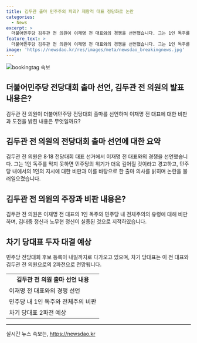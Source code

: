 ```yaml
---
title: 김두관 출마 민주주의 파괴? 제왕적 대표 정당화로 논란
categories:
  - News
excerpt: >
  더불어민주당 김두관 전 의원이 이재명 전 대표와의 경쟁을 선언했습니다. 그는 1인 독주를 막지 못하면 민주당의 위기가 더욱 깊어질 것이라며 이재명 전 대표를 향해 비판을 쏟아냈습니다. 김 전 의원은 민주당에서 일렬종대로 돌격하는 전체주의의 유령이 돌고 있다고 주장했으며, 민주당 후보 등록은 내일까지이며, 이와 김두관 전 의원 2파전으로 치러질 전망입니다. (150자)
feature_text: >
  더불어민주당 김두관 전 의원이 이재명 전 대표와의 경쟁을 선언했습니다. 그는 1인 독주를 막지 못하면 민주당의 위기가 더욱 깊어질 것이라며 이재명 전 대표를 향해 비판을 쏟아냈습니다. 김 전 의원은 민주당에서 일렬종대로 돌격하는 전체주의의 유령이 돌고 있다고 주장했으며, 민주당 후보 등록은 내일까지이며, 이와 김두관 전 의원 2파전으로 치러질 전망입니다. (150자)
image: 'https://newsdao.kr/res/images/meta/newsdao_breakingnews.jpg'
---
```


<p><img src="https://newsdao.kr/res/images/meta/newsdao_breakingnews.jpg" alt="bookingtag 속보" /></p>

<h2 data-ke-size="size26">더불어민주당 전당대회 출마 선언, 김두관 전 의원의 발표 내용은?</h2>

<p data-ke-size="size16">김두관 전 의원이 더불어민주당 전당대회 출마를 선언하며 이재명 전 대표에 대한 비판과 도전을 밝힌 내용은 무엇일까요?</p>

<h2 data-ke-size="size26">김두관 전 의원의 전당대회 출마 선언에 대한 요약</h2>

<p data-ke-size="size16">김두관 전 의원은 8·18 전당대회 대표 선거에서 이재명 전 대표와의 경쟁을 선언했습니다. 그는 1인 독주를 막지 못하면 민주당의 위기가 더욱 깊어질 것이라고 경고하고, 민주당 내에서의 1인의 지시에 대한 비판과 이를 바탕으로 한 출마 의사를 밝히며 논란을 불러일으켰습니다. </p>

<h2 data-ke-size="size26">김두관 전 의원의 주장과 비판 내용은?</h2>

<p data-ke-size="size16">김두관 전 의원은 이재명 전 대표의 1인 독주와 민주당 내 전체주의의 유령에 대해 비판하며, 김대중 정신과 노무현 정신이 실종된 것으로 지적하였습니다.</p>

<h2 data-ke-size="size26">차기 당대표 두자 대결 예상</h2>

<p data-ke-size="size16">민주당 전당대회 후보 등록이 내일까지로 다가오고 있으며, 차기 당대표는 이 전 대표와 김두관 전 의원으로의 2파전으로 전망됩니다.</p>

<table>
  <tr>
    <td style="text-align: center; height: 17px;"><b>김두관 전 의원 출마 선언 내용</b></td>
  </tr>
  <tr>
    <td>이재명 전 대표와의 경쟁 선언</td>
  </tr>
  <tr>
    <td>민주당 내 1인 독주와 전체주의 비판</td>
  </tr>
  <tr>
    <td>차기 당대표 2파전 예상</td>
  </tr>
</table>

<hr>
실시간 뉴스 속보는, <a href="https://newsdao.kr" rel="dofollow">https://newsdao.kr</a>


